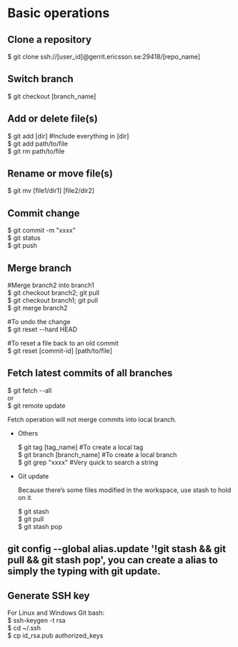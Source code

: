 # Basic operations

## Clone a repository

  $ git clone ssh://[user_id]@gerrit.ericsson.se:29418/[repo_name] 

## Switch branch

  $ git checkout [branch_name]
 
## Add or delete file(s)

  $ git add [dir]    #Include everything in [dir]    
  $ git add path/to/file     
  $ git rm path/to/file    
 
## Rename or move file(s)

  $ git mv [file1/dir1] [file2/dir2]

## Commit change

  $ git commit -m "xxxx"    
  $ git status    
  $ git push    

 
## Merge branch

  #Merge branch2 into branch1    
  $ git checkout branch2; git pull    
  $ git checkout branch1; git pull    
  $ git merge branch2    

  #To undo the change    
  $ git reset --hard HEAD    

  #To reset a file back to an old commit    
  $ git reset [commit-id] [path/to/file]  

 
## Fetch latest commits of all branches

  $ git fetch --all    
  or    
  $ git remote update    

Fetch operation will not merge commits into local branch.

* Others

    $ git tag [tag_name]    #To create a local tag     
    $ git branch [branch_name]    #To create a local branch      
    $ git grep "xxxx"    #Very quick to search a string     

 
* Git update

    Because there’s some files modified in the workspace, use stash to hold on it.   

    $ git stash    
    $ git pull   
    $ git stash pop    

## git config --global alias.update '!git stash && git pull && git stash pop', you can create a alias to simply the typing with git update.

## Generate SSH key

For Linux and Windows Git bash:  
  $ ssh-keygen -t rsa  
  $ cd ~/.ssh  
  $ cp id_rsa.pub authorized_keys  
